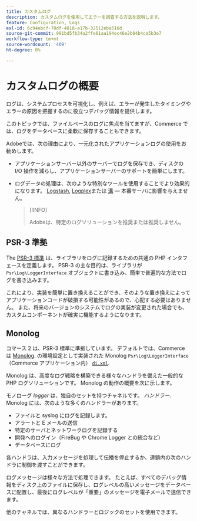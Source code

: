 ```yaml
---
title: カスタムログ
description: カスタムログを使用してエラーを調査する方法を説明します。
feature: Configuration, Logs
exl-id: 6c94ebcf-70df-4818-a17b-32512eba516d
source-git-commit: 991bd5fb34a2ffe61aa194ec46e2b04b4ce5b3e7
workflow-type: tm+mt
source-wordcount: '409'
ht-degree: 0%

---
```


# カスタムログの概要

ログは、システムプロセスを可視化し、例えば、エラーが発生したタイミングやエラーの原因を把握するのに役立つデバッグ情報を提供します。

このトピックでは、ファイルベースのログに焦点を当てますが、Commerce では、ログをデータベースに柔軟に保存することもできます。

Adobeでは、次の理由により、一元化されたアプリケーションログの使用をお勧めします。

- アプリケーションサーバー以外のサーバーでログを保存でき、ディスクの I/O 操作を減らし、アプリケーションサーバーのサポートを簡単にします。

- ログデータの処理は、次のような特別なツールを使用することでより効果的になります。 [Logstash], [Logplex]または [溝] — 本番サーバに影響を与えません。

  >[!INFO]
  >
  >Adobeは、特定のログソリューションを推奨または推奨しません。

## PSR-3 準拠

The [PSR-3 標準][laminas] は、ライブラリをログに記録するための共通の PHP インタフェースを定義します。 PSR-3 の主な目的は、ライブラリが `Psr\Log\LoggerInterface` オブジェクトに書き込み、簡単で普遍的な方法でログを書き込みます。

これにより、実装を簡単に置き換えることができ、そのような置き換えによってアプリケーションコードが破損する可能性があるので、心配する必要はありません。 また、将来のバージョンのシステムでログの実装が変更された場合でも、カスタムコンポーネントが確実に機能するようになります。

## Monolog

コマース 2 は、PSR-3 標準に準拠しています。 デフォルトでは、Commerce は [Monolog]. の環境設定として実装された Monolog `Psr\Log\LoggerInterface` （Commerce アプリケーション内） [`di.xml`][di].

Monolog は、高度なログ戦略を構築できる様々なハンドラを備えた一般的な PHP ログソリューションです。 Monolog の動作の概要を次に示します。

モノローグ _logger_ は、独自のセットを持つチャネルです。 _ハンドラー_. Monolog には、次のような多くのハンドラーがあります。

- ファイルと syslog にログを記録します。
- アラートと E メールの送信
- 特定のサーバとネットワークログを記録する
- 開発へのログイン（FireBug や Chrome Logger との統合など）
- データベースにログ

各ハンドラは、入力メッセージを処理して伝播を停止するか、連鎖内の次のハンドラに制御を渡すことができます。

ログメッセージは様々な方法で処理できます。 たとえば、すべてのデバッグ情報をディスク上のファイルに保存し、ログレベルの高いメッセージをデータベースに配置し、最後にログレベルが「重要」のメッセージを電子メールで送信できます。

他のチャネルでは、異なるハンドラーとロジックのセットを使用できます。

<!-- link definitions -->

[di]: https://github.com/magento/magento2/blob/2.4/app/etc/di.xml#L9
[溝]: https://www.fluentd.org/
[laminas]: https://docs.laminas.dev/laminas-log/
[Logplex]: https://devcenter.heroku.com/articles/logplex
[Logstash]: https://www.elastic.co/products/logstash
[Monolog]: https://github.com/Seldaek/monolog
